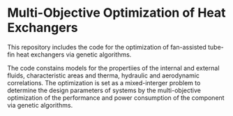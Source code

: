 # Multi-Objective Optimization of Heat Exchangers
This repository includes the code for the optimization of fan-assisted tube-fin heat exchangers via genetic algorithms. 

The code constains models for the propertiies of the internal and external fluids, characteristic areas and therma, hydraulic and aerodynamic correlations. The optimization is set as a mixed-interger problem to determine the design parameters of systems by the multi-objective optimization of the performance and power consumption of the component via genetic algorithms. 
